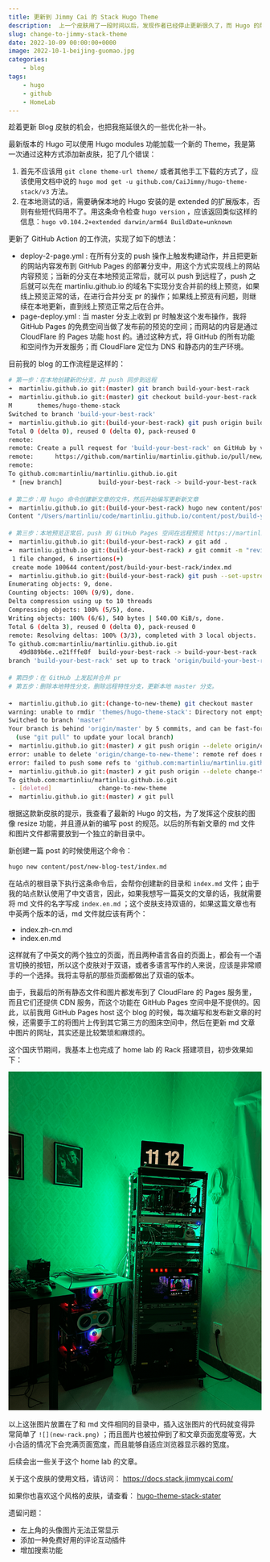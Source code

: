 ```yaml
---
title: 更新到 Jimmy Cai 的 Stack Hugo Theme
description:  上一个皮肤用了一段时间以后，发现作者已经停止更新很久了，而 Hugo 的版本和新功能还更新的挺快的，是时候给 blog 穿一件新衣服了。
slug: change-to-jimmy-stack-theme
date: 2022-10-09 00:00:00+0000
image: 2022-10-1-beijing-guomao.jpg
categories:
    - blog
tags:
    - hugo
    - github
    - HomeLab
---
```


趁着更新 Blog 皮肤的机会，也把我拖延很久的一些优化补一补。

最新版本的 Hugo 可以使用 Hugo modules 功能加载一个新的 Theme，我是第一次通过这种方式添加新皮肤，犯了几个错误：

1. 首先不应该用 `git clone theme-url theme/` 或者其他手工下载的方式了，应该使用文档中说的 `hugo mod get -u github.com/CaiJimmy/hugo-theme-stack/v3` 方法。
2. 在本地测试的话，需要确保本地的 Hugo 安装的是 extended 的扩展版本，否则有些短代码用不了。用这条命令检查 `hugo version` ，应该返回类似这样的信息：`hugo v0.104.2+extended darwin/arm64 BuildDate=unknown`

更新了 GitHub Action 的工作流，实现了如下的想法：

* deploy-2-page.yml : 在所有分支的 push 操作上触发构建动作，并且把更新的网站内容发布到 GitHub Pages 的部署分支中，用这个方式实现线上的网站内容预览；当新的分支在本地预览正常后，就可以 push 到远程了，push 之后就可以先在 martinliu.github.io 的域名下实现分支合并前的线上预览，如果线上预览正常的话，在进行合并分支 pr 的操作；如果线上预览有问题，则继续在本地更新，直到线上预览正常之后在合并。
* page-deploy.yml : 当 master 分支上收到 pr 时触发这个发布操作，我将 GitHub Pages 的免费空间当做了发布前的预览的空间；而网站的内容是通过 CloudFlare 的 Pages 功能 host 的。通过这种方式，将 GitHub 的所有功能和空间作为开发服务；而 CloudFlare 定位为 DNS 和静态内的生产环境。

目前我的 blog 的工作流程是这样的：

```sh
# 第一步：在本地创建新的分支，并 push 同步到远程
➜  martinliu.github.io git:(master) git branch build-your-best-rack  
➜  martinliu.github.io git:(master) git checkout build-your-best-rack 
M       themes/hugo-theme-stack
Switched to branch 'build-your-best-rack'
➜  martinliu.github.io git:(build-your-best-rack) git push origin build-your-best-rack        
Total 0 (delta 0), reused 0 (delta 0), pack-reused 0
remote: 
remote: Create a pull request for 'build-your-best-rack' on GitHub by visiting:
remote:      https://github.com/martinliu/martinliu.github.io/pull/new/build-your-best-rack
remote: 
To github.com:martinliu/martinliu.github.io.git
 * [new branch]          build-your-best-rack -> build-your-best-rack

# 第二步：用 hugo 命令创建新文章的文件，然后开始编写更新新文章
➜  martinliu.github.io git:(build-your-best-rack) hugo new content/post/build-your-best-rack/index.md
Content "/Users/martinliu/code/martinliu.github.io/content/post/build-your-best-rack/index.md" created

# 第三步：本地预览正常后，push 到 GitHub Pages 空间在远程预览 https://martinliu.github.io
➜  martinliu.github.io git:(build-your-best-rack) ✗ git add .                           
➜  martinliu.github.io git:(build-your-best-rack) ✗ git commit -m "review new post online"[build-your-best-rack e21fffe8f] review new post online
 1 file changed, 6 insertions(+)
 create mode 100644 content/post/build-your-best-rack/index.md
➜  martinliu.github.io git:(build-your-best-rack) git push --set-upstream origin build-your-best-rack
Enumerating objects: 9, done.
Counting objects: 100% (9/9), done.
Delta compression using up to 10 threads
Compressing objects: 100% (5/5), done.
Writing objects: 100% (6/6), 540 bytes | 540.00 KiB/s, done.
Total 6 (delta 3), reused 0 (delta 0), pack-reused 0
remote: Resolving deltas: 100% (3/3), completed with 3 local objects.
To github.com:martinliu/martinliu.github.io.git
   49d889b6e..e21fffe8f  build-your-best-rack -> build-your-best-rack
branch 'build-your-best-rack' set up to track 'origin/build-your-best-rack'.

# 第四步：在 GitHub 上发起并合并 pr
# 第五步：删除本地特性分支，删除远程特性分支，更新本地 master 分支。

➜  martinliu.github.io git:(change-to-new-theme) git checkout master              
warning: unable to rmdir 'themes/hugo-theme-stack': Directory not empty
Switched to branch 'master'
Your branch is behind 'origin/master' by 5 commits, and can be fast-forwarded.
  (use "git pull" to update your local branch)
➜  martinliu.github.io git:(master) ✗ git push origin --delete origin/change-to-new-theme 
error: unable to delete 'origin/change-to-new-theme': remote ref does not exist
error: failed to push some refs to 'github.com:martinliu/martinliu.github.io.git'
➜  martinliu.github.io git:(master) ✗ git push origin --delete change-to-new-theme 
To github.com:martinliu/martinliu.github.io.git
 - [deleted]             change-to-new-theme
➜  martinliu.github.io git:(master) ✗ git pull                                    

```

根据这款新皮肤的提示，我查看了最新的 Hugo 的文档，为了发挥这个皮肤的图像 resize 功能，并且遵从新的编写 post 的规范。以后的所有新文章的 md 文件和图片文件都需要放到一个独立的新目录中。

新创建一篇 post 的时候使用这个命令：

```sh
hugo new content/post/new-blog-test/index.md
```

在站点的根目录下执行这条命令后，会帮你创建新的目录和 `index.md` 文件；由于我的站点默认使用了中文语言，因此，如果我想写一篇英文的文章的话，我就需要将 md 文件的名字写成 `index.en.md` ；这个皮肤支持双语的，如果这篇文章也有中英两个版本的话，md 文件就应该有两个：

* index.zh-cn.md
* index.en.md

这样就有了中英文的两个独立的页面，而且两种语言各自的页面上，都会有一个语言切换的按钮，所以这个皮肤对于双语，或者多语言写作的人来说，应该是非常顺手的一个选择。我将主导航的那些页面都做出了双语的版本。

由于，我最后的所有静态文件和图片都发布到了 CloudFlare 的 Pages 服务里，而且它们还提供 CDN 服务，而这个功能在 GitHub Pages 空间中是不提供的。因此，以前我用 GitHub Pages host 这个 blog 的时候，每次编写和发布新文章的时候，还需要手工的将图片上传到其它第三方的图床空间中，然后在更新 md 文章中图片的网址，其实还是比较繁琐和麻烦的。

这个国庆节期间，我基本上也完成了 home lab 的 Rack 搭建项目，初步效果如下：

![](new-rack.png)

以上这张图片放置在了和 md 文件相同的目录中，插入这张图片的代码就变得异常简单了 `![](new-rack.png)` ；而且图片也被拉伸到了和文章页面宽度等宽，大小合适的情况下会充满页面宽度，而且能够自适应浏览器显示器的宽度。

后续会出一些关于这个 home lab 的文章。

关于这个皮肤的使用文档，请访问： <https://docs.stack.jimmycai.com/>

如果你也喜欢这个风格的皮肤，请查看： [hugo-theme-stack-stater](https://github.com/CaiJimmy/hugo-theme-stack-starter)

遗留问题：

* 左上角的头像图片无法正常显示
* 添加一种免费好用的评论互动插件
* 增加搜索功能
